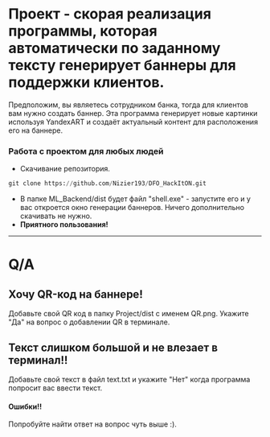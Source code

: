 # Проект - скорая реализация программы, которая автоматически по заданному тексту генерирует баннеры для поддержки клиентов.
Предположим, вы являетесь сотрудником банка, тогда для клиентов вам нужно создать баннер. Эта программа генерирует новые картинки используя YandexART и создаёт актуальный контент для расположения его на баннере.

### Работа с проектом для любых людей
* Скачивание репозитория.
``` python
git clone https://github.com/Nizier193/DFO_HackItON.git
```
* В папке ML_Backend/dist будет файл "shell.exe" - запустите его и у вас откроется окно генерации баннеров.
Ничего дополнительно скачивать не нужно.
* **Приятного пользования!**
---
# Q/A
## Хочу QR-код на баннере!
Добавьте свой QR код в папку Project/dist с именем QR.png. Укажите "Да" на вопрос о добавлении QR в терминале.

## Текст слишком большой и не влезает в терминал!!
Добавьте свой текст в файл text.txt и укажите "Нет" когда программа попросит вас ввести текст.

#### Ошибки!!
Попробуйте найти ответ на вопрос чуть выше :).
